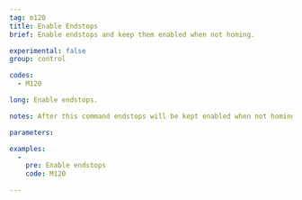 ```yaml
---
tag: m120
title: Enable Endstops
brief: Enable endstops and keep them enabled when not homing.

experimental: false
group: control

codes:
  - M120

long: Enable endstops.

notes: After this command endstops will be kept enabled when not homing. This may have side-effects if using `ABORT_ON_ENDSTOP_HIT_FEATURE_ENABLED`.

parameters:

examples:
  -
    pre: Enable endstops
    code: M120

---
```


